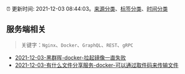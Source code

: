 :alarm_clock: 更新时间: 2021-12-03 08:44:03。[来源分类](../README.md)、[标签分类](../TAGS.md)、[时间分类](../TIMELINE.md)

## 服务端相关


> 关键字：`Nginx`、`Docker`、`GraphQL`、`REST`、`gRPC`



- [2021-12-03-黑群晖-docker-拉起镜像一直失败](https://www.v2ex.com/t/819816) 
- [2021-12-03-有什么文件分享服务-docker-可以通过取件码来传输文件](https://www.v2ex.com/t/819814) 